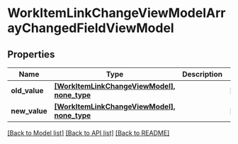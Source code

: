 # WorkItemLinkChangeViewModelArrayChangedFieldViewModel


## Properties
Name | Type | Description | Notes
------------ | ------------- | ------------- | -------------
**old_value** | [**[WorkItemLinkChangeViewModel], none_type**](WorkItemLinkChangeViewModel.md) |  | [optional] 
**new_value** | [**[WorkItemLinkChangeViewModel], none_type**](WorkItemLinkChangeViewModel.md) |  | [optional] 

[[Back to Model list]](../README.md#documentation-for-models) [[Back to API list]](../README.md#documentation-for-api-endpoints) [[Back to README]](../README.md)


